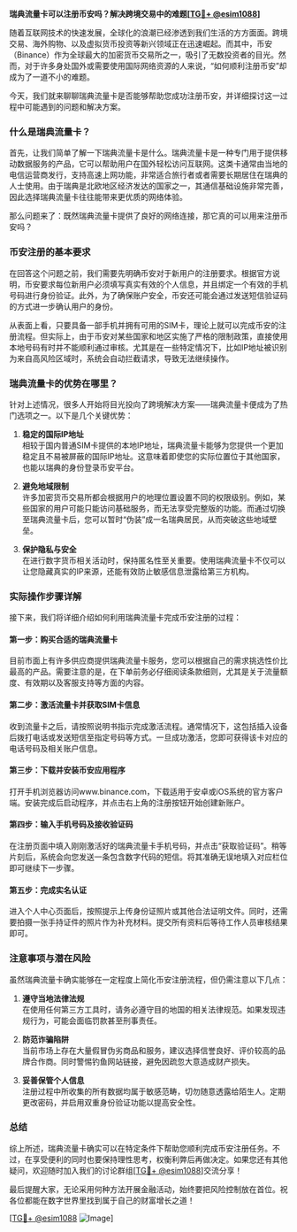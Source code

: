 **瑞典流量卡可以注册币安吗？解决跨境交易中的难题[[TG💪+ @esim1088](https://t.me/s/esim1088)]**

随着互联网技术的快速发展，全球化的浪潮已经渗透到我们生活的方方面面。跨境交易、海外购物、以及虚拟货币投资等新兴领域正在迅速崛起。而其中，币安（Binance）作为全球最大的加密货币交易所之一，吸引了无数投资者的目光。然而，对于许多身处国外或需要使用国际网络资源的人来说，“如何顺利注册币安”却成为了一道不小的难题。

今天，我们就来聊聊瑞典流量卡是否能够帮助您成功注册币安，并详细探讨这一过程中可能遇到的问题和解决方案。

### 什么是瑞典流量卡？

首先，让我们简单了解一下瑞典流量卡是什么。瑞典流量卡是一种专门用于提供移动数据服务的产品，它可以帮助用户在国外轻松访问互联网。这类卡通常由当地的电信运营商发行，支持高速上网功能，非常适合旅行者或者需要长期居住在瑞典的人士使用。由于瑞典是北欧地区经济发达的国家之一，其通信基础设施非常完善，因此选择瑞典流量卡往往能带来更优质的网络体验。

那么问题来了：既然瑞典流量卡提供了良好的网络连接，那它真的可以用来注册币安吗？

### 币安注册的基本要求

在回答这个问题之前，我们需要先明确币安对于新用户的注册要求。根据官方说明，币安要求每位新用户必须填写真实有效的个人信息，并且绑定一个有效的手机号码进行身份验证。此外，为了确保账户安全，币安还可能会通过发送短信验证码的方式进一步确认用户的身份。

从表面上看，只要具备一部手机并拥有可用的SIM卡，理论上就可以完成币安的注册流程。但实际上，由于币安对某些国家和地区实施了严格的限制政策，直接使用本地号码有时并不能顺利通过审核。尤其是在一些特定情况下，比如IP地址被识别为来自高风险区域时，系统会自动拦截请求，导致无法继续操作。

### 瑞典流量卡的优势在哪里？

针对上述情况，很多人开始将目光投向了跨境解决方案——瑞典流量卡便成为了热门选项之一。以下是几个关键优势：

1. **稳定的国际IP地址**  
   相较于国内普通SIM卡提供的本地IP地址，瑞典流量卡能够为您提供一个更加稳定且不易被屏蔽的国际IP地址。这意味着即使您的实际位置位于其他国家，也能以瑞典的身份登录币安平台。

2. **避免地域限制**  
   许多加密货币交易所都会根据用户的地理位置设置不同的权限级别。例如，某些国家的用户可能只能访问基础服务，而无法享受完整版的功能。而通过切换至瑞典流量卡后，您可以暂时“伪装”成一名瑞典居民，从而突破这些地域壁垒。

3. **保护隐私与安全**  
   在进行数字货币相关活动时，保持匿名性至关重要。使用瑞典流量卡不仅可以让您隐藏真实的IP来源，还能有效防止敏感信息泄露给第三方机构。

### 实际操作步骤详解

接下来，我们将详细介绍如何利用瑞典流量卡完成币安注册的过程：

#### 第一步：购买合适的瑞典流量卡
目前市面上有许多供应商提供瑞典流量卡服务，您可以根据自己的需求挑选性价比最高的产品。需要注意的是，在下单前务必仔细阅读条款细则，尤其是关于流量额度、有效期以及客服支持等方面的内容。

#### 第二步：激活流量卡并获取SIM卡信息
收到流量卡之后，请按照说明书指示完成激活流程。通常情况下，这包括插入设备后拨打电话或发送短信至指定号码等方式。一旦成功激活，您即可获得该卡对应的电话号码及相关账户信息。

#### 第三步：下载并安装币安应用程序
打开手机浏览器访问www.binance.com，下载适用于安卓或iOS系统的官方客户端。安装完成后启动程序，并点击右上角的注册按钮开始创建新账户。

#### 第四步：输入手机号码及接收验证码
在注册页面中填入刚刚激活好的瑞典流量卡手机号码，并点击“获取验证码”。稍等片刻后，系统会向您发送一条包含数字代码的短信。将其准确无误地填入对应栏位即可继续下一步骤。

#### 第五步：完成实名认证
进入个人中心页面后，按照提示上传身份证照片或其他合法证明文件。同时，还需要拍摄一张手持证件的照片作为补充材料。提交所有资料后等待工作人员审核结果即可。

### 注意事项与潜在风险

虽然瑞典流量卡确实能够在一定程度上简化币安注册流程，但仍需注意以下几点：

1. **遵守当地法律法规**  
   在使用任何第三方工具时，请务必遵守目的地国的相关法律规范。如果发现违规行为，可能会面临罚款甚至刑事责任。

2. **防范诈骗陷阱**  
   当前市场上存在大量假冒伪劣商品和服务，建议选择信誉良好、评价较高的品牌合作商。同时警惕钓鱼网站链接，避免因疏忽大意造成财产损失。

3. **妥善保管个人信息**  
   注册过程中所收集的所有数据均属于敏感范畴，切勿随意透露给陌生人。定期更改密码，并启用双重身份验证功能以提高安全性。

### 总结

综上所述，瑞典流量卡确实可以在特定条件下帮助您顺利完成币安注册任务。不过，在享受便利的同时也要保持理性思考，权衡利弊后再做决定。如果您还有其他疑问，欢迎随时加入我们的讨论群组[[TG💪+ @esim1088](https://t.me/s/esim1088)]交流分享！

最后提醒大家，无论采用何种方法开展金融活动，始终要把风险控制放在首位。祝各位都能在数字世界里找到属于自己的财富增长之道！

[[TG💪+ @esim1088](https://t.me/s/esim1088) ![Image](https://i.postimg.cc/4NQfJmqS/Snipaste-2025-05-13-00-14-12.png)]
